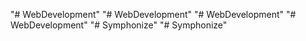 "# WebDevelopment" 
"# WebDevelopment" 
"# WebDevelopment" 
"# WebDevelopment" 
"# Symphonize" 
"# Symphonize" 
